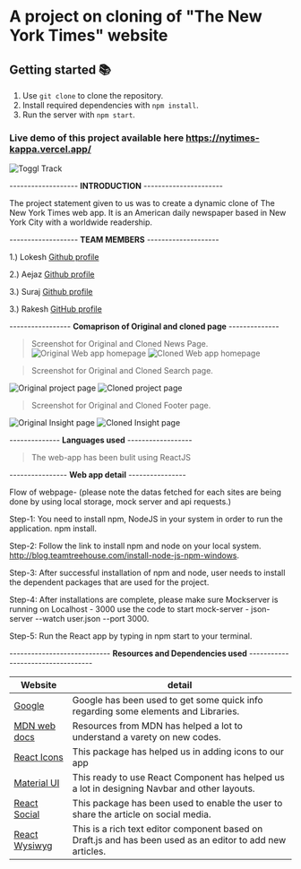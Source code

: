 # A project on cloning of "The New York Times" website
## Getting started 📚
1) Use `git clone` to clone the repository.
2) Install required dependencies with `npm install`.
3) Run the server with `npm start`.
### Live demo of this project available here https://nytimes-kappa.vercel.app/

![Toggl Track](https://static01.nyt.com/vi-assets/images/share/1200x675_nameplate.png)


------------------- **INTRODUCTION** ---------------------- 

The project statement given to us was to create a  dynamic clone of The New York Times web app. It is an American daily newspaper based in New York City with a worldwide readership. 


------------------- **TEAM MEMBERS** --------------------

1.) Lokesh [Github profile](https://github.com/lokeshnimje)

2.) Aejaz [Github profile](https://github.com/aejaz1995)

3.) Suraj [Github profile](https://github.com/suraj588)

3.) Rakesh [GitHub profile](https://github.com/Rakesh-Thampy/)


----------------- **Comaprison of Original and cloned page** --------------


> Screenshot for Original and Cloned News Page.
![Original Web app homepage](https://github.com/lokeshnimje/Pentane/blob/main/screenshot/politic_O.png)  ![Cloned Web app homepage](https://github.com/lokeshnimje/Pentane/blob/main/screenshot/politic_S.png)



> Screenshot for Original and Cloned Search page.

![Original project page](https://github.com/lokeshnimje/Pentane/blob/main/screenshot/search_O.png)  ![Cloned project page](https://github.com/lokeshnimje/Pentane/blob/main/screenshot/search_S.png)



> Screenshot for Original and Cloned Footer page.

![Original Insight page](https://github.com/lokeshnimje/Pentane/blob/main/screenshot/footer_O.png)  ![Cloned Insight page](https://github.com/lokeshnimje/Pentane/blob/main/screenshot/footer_S.png)



-------------- **Languages used** ------------------

> The web-app has been bulit using ReactJS


---------------- **Web app detail** ----------------

Flow of webpage- (please note the datas fetched for each sites are being done by using local storage, mock server and api requests.)

Step-1: You need to install  npm, NodeJS in your system in order to run the application.
npm install.

Step-2: Follow the link to install npm and node on your local system. http://blog.teamtreehouse.com/install-node-js-npm-windows.

Step-3: After successful installation of npm and node, user needs to install the dependent packages that are used for the project.

Step-4: After installations are complete, please make sure Mockserver is running on Localhost - 3000 use the code to start mock-server - 
json-server --watch user.json --port 3000. 

Step-5: Run the React app by typing in npm start to your terminal.

---------------------------- **Resources and Dependencies used** ----------------------------------

Website | detail
------------ | -------------
[Google](https://google.co.in/) |  Google has been used to get some quick info regarding some elements and Libraries.
[MDN web docs](https://developer.mozilla.org/en-US/) | Resources from MDN has helped a lot to understand a varety on new codes.
[React Icons](https://www.npmjs.com/package/react-icons) | This package has helped us in adding icons to our app
[Material UI](https://material-ui.com/)  | This ready to use React Component has helped us a lot in designing Navbar and other layouts.
[React Social](https://www.npmjs.com/package/react-social) | This package has been used to enable the user to share the article on social media.
[React Wysiwyg](https://google.co.in/) | This is a rich text editor component based on Draft.js and has been used as an editor to add new articles.
